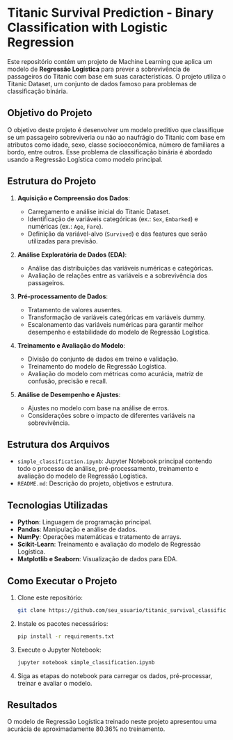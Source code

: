 # Titanic Survival Prediction - Binary Classification with Logistic Regression

Este repositório contém um projeto de Machine Learning que aplica um modelo de **Regressão Logística** para prever a sobrevivência de passageiros do Titanic com base em suas características. O projeto utiliza o Titanic Dataset, um conjunto de dados famoso para problemas de classificação binária.

## Objetivo do Projeto

O objetivo deste projeto é desenvolver um modelo preditivo que classifique se um passageiro sobreviveria ou não ao naufrágio do Titanic com base em atributos como idade, sexo, classe socioeconômica, número de familiares a bordo, entre outros. Esse problema de classificação binária é abordado usando a Regressão Logística como modelo principal.

## Estrutura do Projeto

1. **Aquisição e Compreensão dos Dados**:
   - Carregamento e análise inicial do Titanic Dataset.
   - Identificação de variáveis categóricas (ex.: `Sex`, `Embarked`) e numéricas (ex.: `Age`, `Fare`).
   - Definição da variável-alvo (`Survived`) e das features que serão utilizadas para previsão.

2. **Análise Exploratória de Dados (EDA)**:
   - Análise das distribuições das variáveis numéricas e categóricas.
   - Avaliação de relações entre as variáveis e a sobrevivência dos passageiros.

3. **Pré-processamento de Dados**:
   - Tratamento de valores ausentes.
   - Transformação de variáveis categóricas em variáveis dummy.
   - Escalonamento das variáveis numéricas para garantir melhor desempenho e estabilidade do modelo de Regressão Logística.

4. **Treinamento e Avaliação do Modelo**:
   - Divisão do conjunto de dados em treino e validação.
   - Treinamento do modelo de Regressão Logística.
   - Avaliação do modelo com métricas como acurácia, matriz de confusão, precisão e recall.

5. **Análise de Desempenho e Ajustes**:
   - Ajustes no modelo com base na análise de erros.
   - Considerações sobre o impacto de diferentes variáveis na sobrevivência.

## Estrutura dos Arquivos

- `simple_classification.ipynb`: Jupyter Notebook principal contendo todo o processo de análise, pré-processamento, treinamento e avaliação do modelo de Regressão Logística.
- `README.md`: Descrição do projeto, objetivos e estrutura.

## Tecnologias Utilizadas

- **Python**: Linguagem de programação principal.
- **Pandas**: Manipulação e análise de dados.
- **NumPy**: Operações matemáticas e tratamento de arrays.
- **Scikit-Learn**: Treinamento e avaliação do modelo de Regressão Logística.
- **Matplotlib e Seaborn**: Visualização de dados para EDA.

## Como Executar o Projeto

1. Clone este repositório:

   ```bash
   git clone https://github.com/seu_usuario/titanic_survival_classification.git
   ```

2. Instale os pacotes necessários:

   ```bash
   pip install -r requirements.txt
   ```

3. Execute o Jupyter Notebook:

   ```bash
   jupyter notebook simple_classification.ipynb
   ```

4. Siga as etapas do notebook para carregar os dados, pré-processar, treinar e avaliar o modelo.

## Resultados

O modelo de Regressão Logística treinado neste projeto apresentou uma acurácia de aproximadamente 80.36% no treinamento.